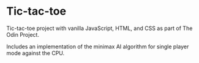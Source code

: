 # Tic-tac-toe

Tic-tac-toe project with vanilla JavaScript, HTML, and CSS as part of The Odin Project. 

Includes an implementation of the minimax AI algorithm for single player mode against the CPU. 
